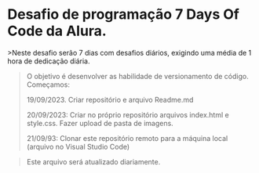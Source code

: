 <h1>Desafio de programação 7 Days Of Code da Alura.</h1>
>Neste desafio serão 7 dias com desafios diários, exigindo uma média de 1 hora de dedicação diária.

>O objetivo é desenvolver as habilidade de versionamento de código.
>Começamos:
>
>19/09/2023. Criar repositório e arquivo Readme.md
>
>20/09/2023: Criar no próprio repositório arquivos index.html e style.css. Fazer upload de pasta de imagens.
>
>21/09/93: Clonar este repositório remoto para a máquina local (arquivo no Visual Studio Code)

>Este arquivo será atualizado diariamente.
